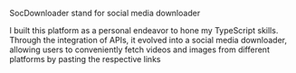 SocDownloader stand for social media downloader 

I built this platform as a personal endeavor to hone my TypeScript skills. Through the integration of APIs, it evolved into a social media downloader, allowing users to conveniently fetch videos and images from different platforms by pasting the respective links



